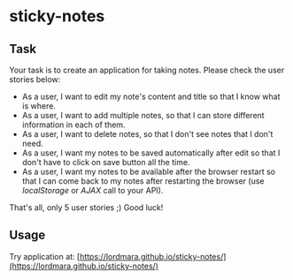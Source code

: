 # sticky-notes

## Task
Your task is to create an application for taking notes. Please check the user stories below:

* As a user, I want to edit my note's content and title so that I know what is where. 
* As a user, I want to add multiple notes, so that I can store different information in each of them.
* As a user, I want to delete notes, so that I don't see notes that I don't need.
* As a user, I want my notes to be saved automatically after edit so that I don't have to click on save button all the time.
* As a user, I want my notes to be available after the browser restart so that I can come back to my notes after restarting the browser (use _localStorage_ or _AJAX_ call to your API).

That's all, only 5 user stories ;) Good luck!

## Usage

Try application at:
[https://lordmara.github.io/sticky-notes/](https://lordmara.github.io/sticky-notes/)
